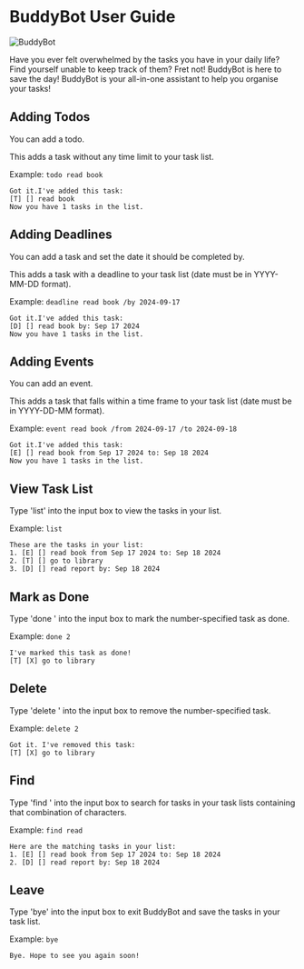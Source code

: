 # BuddyBot User Guide




![BuddyBot](https://jalenleeruixian.github.io/ip/Ui.png?raw=true "Title")



Have you ever felt overwhelmed by the tasks you have in your daily life? 
Find yourself unable to keep track of them?
Fret not! BuddyBot is here to save the day!
BuddyBot is your all-in-one assistant to help you organise your tasks!

## Adding Todos

You can add a todo.

This adds a task without any time limit to your task list.

Example: `todo read book`


```
Got it.I've added this task:
[T] [] read book
Now you have 1 tasks in the list.
```

## Adding Deadlines

You can add a task and set the date it should be completed by.

This adds a task with a deadline to your task list (date must be in YYYY-MM-DD format).

Example: `deadline read book /by 2024-09-17`


```
Got it.I've added this task:
[D] [] read book by: Sep 17 2024
Now you have 1 tasks in the list.
```
## Adding Events

You can add an event.

This adds a task that falls within a time frame to your task list (date must be in YYYY-DD-MM format).

Example: `event read book /from 2024-09-17 /to 2024-09-18`


```
Got it.I've added this task:
[E] [] read book from Sep 17 2024 to: Sep 18 2024
Now you have 1 tasks in the list.
```
## View Task List

Type 'list' into the input box to view the tasks in your list.

Example: `list`

```
These are the tasks in your list:
1. [E] [] read book from Sep 17 2024 to: Sep 18 2024
2. [T] [] go to library
3. [D] [] read report by: Sep 18 2024
```


## Mark as Done

Type 'done <number>' into the input box to mark the number-specified task as done.

Example: `done 2`

```
I've marked this task as done!
[T] [X] go to library
```

## Delete

Type 'delete <number>' into the input box to remove the number-specified task.

Example: `delete 2`

```
Got it. I've removed this task:
[T] [X] go to library
```

## Find

Type 'find <characters>' into the input box to search for tasks in your task lists containing that combination of characters.

Example: `find read`

```
Here are the matching tasks in your list:
1. [E] [] read book from Sep 17 2024 to: Sep 18 2024
2. [D] [] read report by: Sep 18 2024
```

## Leave

Type 'bye' into the input box to exit BuddyBot and save the tasks in your task list.

Example: `bye`

```
Bye. Hope to see you again soon!
```